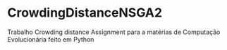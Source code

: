 # CrowdingDistanceNSGA2
Trabalho Crowding distance Assignment para a matérias de Computação Evolucionária  feito em Python

